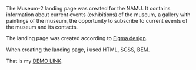 The Museum-2 landing page was created for the NAMU. It contains information about current events (exhibitions) of the museum, a gallery with paintings of the museum, the opportunity to subscribe to current events of the museum and its contacts.

The landing page was created according to [Figma design](https://www.figma.com/file/HL3XGt5ZatvJoYBhOaWY5x/museum-prototype?type=design&node-id=323-1957&mode=design&t=rRGdlsLcWM616gbS-0).

When creating the landing page, i used HTML, SCSS, BEM. 

That is my [DEMO LINK](https://teerveet.github.io/museum-2-landing/).
